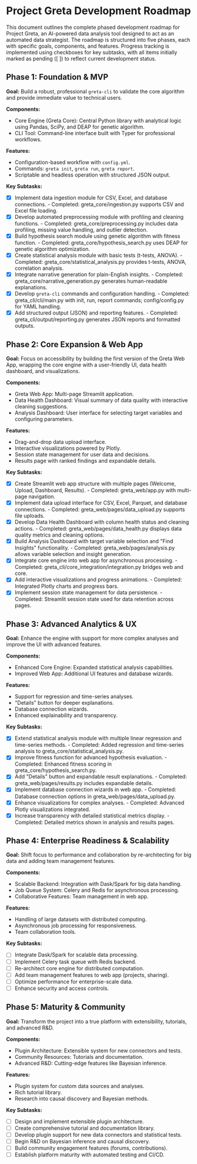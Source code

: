 # Project Greta Development Roadmap

This document outlines the complete phased development roadmap for Project Greta, an AI-powered data analysis tool designed to act as an automated data strategist. The roadmap is structured into five phases, each with specific goals, components, and features. Progress tracking is implemented using checkboxes for key subtasks, with all items initially marked as pending ([ ]) to reflect current development status.

## Phase 1: Foundation & MVP
**Goal:** Build a robust, professional `greta-cli` to validate the core algorithm and provide immediate value to technical users.

**Components:**
- Core Engine (Greta Core): Central Python library with analytical logic using Pandas, SciPy, and DEAP for genetic algorithm.
- CLI Tool: Command-line interface built with Typer for professional workflows.

**Features:**
- Configuration-based workflow with `config.yml`.
- Commands: `greta init`, `greta run`, `greta report`.
- Scriptable and headless operation with structured JSON output.

**Key Subtasks:**
- [x] Implement data ingestion module for CSV, Excel, and database connections. - Completed: greta_core/ingestion.py supports CSV and Excel file loading.
- [x] Develop automated preprocessing module with profiling and cleaning functions. - Completed: greta_core/preprocessing.py includes data profiling, missing value handling, and outlier detection.
- [x] Build hypothesis search module using genetic algorithm with fitness function. - Completed: greta_core/hypothesis_search.py uses DEAP for genetic algorithm optimization.
- [x] Create statistical analysis module with basic tests (t-tests, ANOVA). - Completed: greta_core/statistical_analysis.py provides t-tests, ANOVA, correlation analysis.
- [x] Integrate narrative generation for plain-English insights. - Completed: greta_core/narrative_generation.py generates human-readable explanations.
- [x] Develop `greta-cli` commands and configuration handling. - Completed: greta_cli/cli/main.py with init, run, report commands; config/config.py for YAML handling.
- [x] Add structured output (JSON) and reporting features. - Completed: greta_cli/output/reporting.py generates JSON reports and formatted outputs.

## Phase 2: Core Expansion & Web App
**Goal:** Focus on accessibility by building the first version of the Greta Web App, wrapping the core engine with a user-friendly UI, data health dashboard, and visualizations.

**Components:**
- Greta Web App: Multi-page Streamlit application.
- Data Health Dashboard: Visual summary of data quality with interactive cleaning suggestions.
- Analysis Dashboard: User interface for selecting target variables and configuring parameters.

**Features:**
- Drag-and-drop data upload interface.
- Interactive visualizations powered by Plotly.
- Session state management for user data and decisions.
- Results page with ranked findings and expandable details.

**Key Subtasks:**
- [x] Create Streamlit web app structure with multiple pages (Welcome, Upload, Dashboard, Results). - Completed: greta_web/app.py with multi-page navigation.
- [x] Implement data upload interface for CSV, Excel, Parquet, and database connections. - Completed: greta_web/pages/data_upload.py supports file uploads.
- [x] Develop Data Health Dashboard with column health status and cleaning actions. - Completed: greta_web/pages/data_health.py displays data quality metrics and cleaning options.
- [x] Build Analysis Dashboard with target variable selection and "Find Insights" functionality. - Completed: greta_web/pages/analysis.py allows variable selection and insight generation.
- [x] Integrate core engine into web app for asynchronous processing. - Completed: greta_cli/core_integration/integration.py bridges web and core.
- [x] Add interactive visualizations and progress animations. - Completed: Integrated Plotly charts and progress bars.
- [x] Implement session state management for data persistence. - Completed: Streamlit session state used for data retention across pages.

## Phase 3: Advanced Analytics & UX
**Goal:** Enhance the engine with support for more complex analyses and improve the UI with advanced features.

**Components:**
- Enhanced Core Engine: Expanded statistical analysis capabilities.
- Improved Web App: Additional UI features and database wizards.

**Features:**
- Support for regression and time-series analyses.
- "Details" button for deeper explanations.
- Database connection wizards.
- Enhanced explainability and transparency.

**Key Subtasks:**
- [x] Extend statistical analysis module with multiple linear regression and time-series methods. - Completed: Added regression and time-series analysis to greta_core/statistical_analysis.py.
- [x] Improve fitness function for advanced hypothesis evaluation. - Completed: Enhanced fitness scoring in greta_core/hypothesis_search.py.
- [x] Add "Details" button and expandable result explanations. - Completed: greta_web/pages/results.py includes expandable details.
- [x] Implement database connection wizards in web app. - Completed: Database connection options in greta_web/pages/data_upload.py.
- [x] Enhance visualizations for complex analyses. - Completed: Advanced Plotly visualizations integrated.
- [x] Increase transparency with detailed statistical metrics display. - Completed: Detailed metrics shown in analysis and results pages.

## Phase 4: Enterprise Readiness & Scalability
**Goal:** Shift focus to performance and collaboration by re-architecting for big data and adding team management features.

**Components:**
- Scalable Backend: Integration with Dask/Spark for big data handling.
- Job Queue System: Celery and Redis for asynchronous processing.
- Collaborative Features: Team management in web app.

**Features:**
- Handling of large datasets with distributed computing.
- Asynchronous job processing for responsiveness.
- Team collaboration tools.

**Key Subtasks:**
- [ ] Integrate Dask/Spark for scalable data processing.
- [ ] Implement Celery task queue with Redis backend.
- [ ] Re-architect core engine for distributed computation.
- [ ] Add team management features to web app (projects, sharing).
- [ ] Optimize performance for enterprise-scale data.
- [ ] Enhance security and access controls.

## Phase 5: Maturity & Community
**Goal:** Transform the project into a true platform with extensibility, tutorials, and advanced R&D.

**Components:**
- Plugin Architecture: Extensible system for new connectors and tests.
- Community Resources: Tutorials and documentation.
- Advanced R&D: Cutting-edge features like Bayesian inference.

**Features:**
- Plugin system for custom data sources and analyses.
- Rich tutorial library.
- Research into causal discovery and Bayesian methods.

**Key Subtasks:**
- [ ] Design and implement extensible plugin architecture.
- [ ] Create comprehensive tutorial and documentation library.
- [ ] Develop plugin support for new data connectors and statistical tests.
- [ ] Begin R&D on Bayesian inference and causal discovery.
- [ ] Build community engagement features (forums, contributions).
- [ ] Establish platform maturity with automated testing and CI/CD.